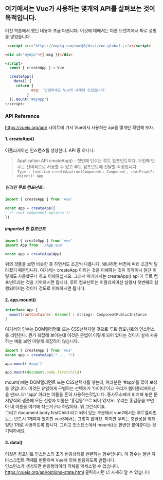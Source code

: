 
## 여기에서는 Vue가 사용하는 몇개의 API를 살펴보는 것이 목적입니다. 
이전 학습에서 했던 내용과 조금 다릅니다. 이것에 대해서는 다른 브랜치에서 따로 설명을 넣었습니다

```html
 <script src="https://unpkg.com/vue@3/dist/vue.global.js"></script>

<div id="myApp">{{ msg }}</div>

<script>
  const { createApp } = Vue

  createApp({
    data() {
     return {
            msg: '안녕하세요 Vue의 세계에 오셨습니다'
          }
  }).mount('#myApp')
</script>

```
### API Reference 
https://vuejs.org/api/ 사이트에 가서 Vue에서 사용하는 api를 몇개만 확인해 보자.  



#### 1. createApp()
어플리케이션 인스턴스를 생성한다. API 중 하나다.
> Application API
createApp() - 첫번째 인수는 루트 컴포넌트이다. 두번째 인수는 선택적으로 사용할 수 있고 루트 컴포넌트에 전달할 속성입니다.   
``` Type : function createApp(rootComponent: Component, rootProps?: object): App ```
##### 인라인 루트 컴포넌트 : 
```javascript
import { createApp } from 'vue'

const app = createApp({
  /* root component options */
})
```
##### imported 한 컴포넌트 
``` javascript
import { createApp } from 'vue'
import App from './App.vue'

const app = createApp(App)
```
위의 것들을 보면 비슷한 듯 하면서도 조금씩 다릅니다. 왜냐하면 버전에 따라 조금씩 달라졌기 때문입니다. 여기서는 createApp 이라는 것을 이해하는 것이 목적이니 일단  이렇게도 사용했구나 하고 이해하십시요. 
그래서 여기에서는 createApp() api 가 루트 컴포넌트라는 것을 기억하시면 됩니다. 루트 컴포넌트는 어플리케이션 실행시 첫번째로 실행되어지는 것이다 정도로 이해하시면 됩니다.   

#### 2. app.mount()
``` javascript
interface App {
  mount(rootContainer: Element | string): ComponentPublicInstance
}
```
여기서의 인수는 DOM엘리먼트 또는 CSS선택자일 것으로 루트 컴포넌트의 인스턴스를 리턴한다. 뭔가 복잡해 보이는데 이것은 문법이 이렇게 되어 있다는 것이지 실제 사용하는 예를 보면 이렇게 복잡하지 않습니다.      
``` javascript
import { createApp } from 'vue'
const app = createApp(/* ... */)

app.mount('#app')
```
```javascript
app.mount(document.body.firstChild)
```
 mount()에는 DOM엘리먼트 또는 CSS선택자를 넣는데, 여러분은 '#app'를 많이 보셨을 것입니다. 이것은 유일하게 구별하는 선택자가 '아이디'이고 우리가 웹어플리케이션을 만드니까 'app' 이라는 이름을 흔히 사용하는것입니다. 동사무소에서 비치해 놓은 문서양식의 샘플에 모든 신청자 이름은 '홍길동'으로 되어 있지요. 우리는 홍길동을 보면 아 내 이름을 여기에 적는거구나 하잖아요. 뭐 그런식이죠.  
그리고 document.body.firstChild 라고 되어 있는 부분에서 vue2에서는 루트엘리먼트는 반드시 1개여야 했지만 vue3에서는 그렇지 않아요. 하지만 우리는 호환성을 위해 일단 1개로 사용하도록 합니다.  그리고 인스턴스에서 mount()는 한번만 붙여준다는 것 기억하세요  

#### 3. data() 
이것은 컴포넌트 인스턴스의 초기 반응상태를 반환하는 함수입니다. 이 함수는 일반 자바스크립트 객체를 반환하며 Vue에 의해 반응하도록 만듭니다.   
인스턴스가 생성되면 반응형데이터 객체를 액세스할 수 있습니다.  https://vuejs.org/api/options-state.html 클릭하시면 더 자세히 알 수 있습니다
